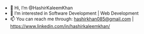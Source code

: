 - 👋 Hi, I’m @HashirKaleemKhan
- 👀 I’m interested in Software Development | Web Development
- 📫 You can reach me through: hashirkhan085@gmail.com | https://www.linkedin.com/in/hashirkaleemkhan/ 
<!---
HashirKaleemKhan/HashirKaleemKhan is a ✨ special ✨ repository because its `README.md` (this file) appears on your GitHub profile.
You can click the Preview link to take a look at your changes.
--->
